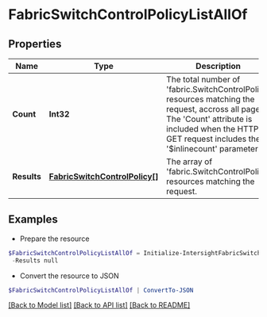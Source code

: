 # FabricSwitchControlPolicyListAllOf
## Properties

Name | Type | Description | Notes
------------ | ------------- | ------------- | -------------
**Count** | **Int32** | The total number of &#39;fabric.SwitchControlPolicy&#39; resources matching the request, accross all pages. The &#39;Count&#39; attribute is included when the HTTP GET request includes the &#39;$inlinecount&#39; parameter. | [optional] 
**Results** | [**FabricSwitchControlPolicy[]**](FabricSwitchControlPolicy.md) | The array of &#39;fabric.SwitchControlPolicy&#39; resources matching the request. | [optional] 

## Examples

- Prepare the resource
```powershell
$FabricSwitchControlPolicyListAllOf = Initialize-IntersightFabricSwitchControlPolicyListAllOf  -Count null `
 -Results null
```

- Convert the resource to JSON
```powershell
$FabricSwitchControlPolicyListAllOf | ConvertTo-JSON
```

[[Back to Model list]](../README.md#documentation-for-models) [[Back to API list]](../README.md#documentation-for-api-endpoints) [[Back to README]](../README.md)

